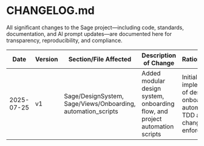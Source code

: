 # CHANGELOG.md

All significant changes to the Sage project—including code, standards, documentation, and AI prompt updates—are documented here for transparency, reproducibility, and compliance.

| Date       | Version | Section/File Affected      | Description of Change                | Rationale/Source                | Updated By | Related Issue/PR |
|------------|---------|---------------------------|--------------------------------------|----------------------------------|------------|------------------|
| 2025-07-25 | v1 | Sage/DesignSystem, Sage/Views/Onboarding, automation_scripts | Added modular design system, onboarding flow, and project automation scripts | Initial implementation of design system, onboarding, and automation for TDD and changelog enforcement | ivy | |
